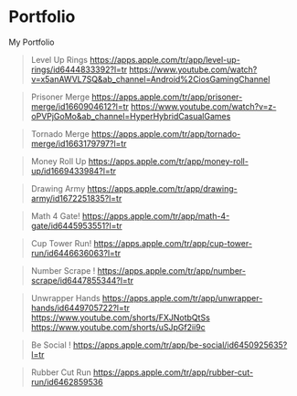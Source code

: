 # Portfolio
My Portfolio

> Level Up Rings
   https://apps.apple.com/tr/app/level-up-rings/id6444833392?l=tr
  https://www.youtube.com/watch?v=x5anAWVL7SQ&ab_channel=Android%2CiosGamingChannel

> Prisoner Merge
  https://apps.apple.com/tr/app/prisoner-merge/id1660904612?l=tr
  https://www.youtube.com/watch?v=z-oPVPjGoMo&ab_channel=HyperHybridCasualGames

> Tornado Merge
  https://apps.apple.com/tr/app/tornado-merge/id1663179797?l=tr

> Money Roll Up
  https://apps.apple.com/tr/app/money-roll-up/id1669433984?l=tr

> Drawing Army
  https://apps.apple.com/tr/app/drawing-army/id1672251835?l=tr

> Math 4 Gate!
  https://apps.apple.com/tr/app/math-4-gate/id6445953551?l=tr

> Cup Tower Run!
  https://apps.apple.com/tr/app/cup-tower-run/id6446636063?l=tr

> Number Scrape !
   https://apps.apple.com/tr/app/number-scrape/id6447855344?l=tr

> Unwrapper Hands
  https://apps.apple.com/tr/app/unwrapper-hands/id6449705722?l=tr
  https://www.youtube.com/shorts/FXJNotbQtSs
  https://www.youtube.com/shorts/uSJpGf2ii9c

> Be Social !
  https://apps.apple.com/tr/app/be-social/id6450925635?l=tr

> Rubber Cut Run
  https://apps.apple.com/tr/app/rubber-cut-run/id6462859536
